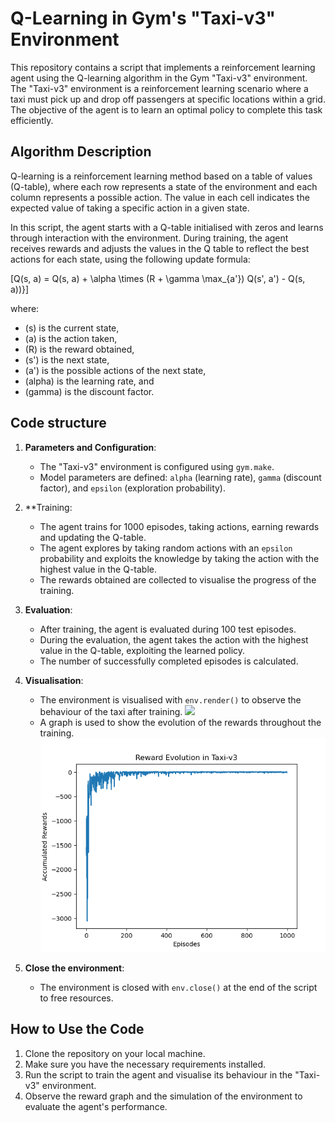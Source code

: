 # Q-Learning in Gym's "Taxi-v3" Environment

This repository contains a script that implements a reinforcement learning agent using the Q-learning algorithm in the Gym "Taxi-v3" environment. The "Taxi-v3" environment is a reinforcement learning scenario where a taxi must pick up and drop off passengers at specific locations within a grid. The objective of the agent is to learn an optimal policy to complete this task efficiently.

## Algorithm Description

Q-learning is a reinforcement learning method based on a table of values (Q-table), where each row represents a state of the environment and each column represents a possible action. The value in each cell indicates the expected value of taking a specific action in a given state.

In this script, the agent starts with a Q-table initialised with zeros and learns through interaction with the environment. During training, the agent receives rewards and adjusts the values in the Q table to reflect the best actions for each state, using the following update formula:

\[Q(s, a) = Q(s, a) + \alpha \times (R + \gamma \max_{a'}) Q(s', a') - Q(s, a))}]

where:
- \(s) is the current state,
- \(a) is the action taken,
- \(R) is the reward obtained,
- \(s'\) is the next state,
- \(a'\) is the possible actions of the next state,
- \(alpha) is the learning rate, and
- \(gamma) is the discount factor.

## Code structure

1. **Parameters and Configuration**:
   - The "Taxi-v3" environment is configured using `gym.make`.
   - Model parameters are defined: `alpha` (learning rate), `gamma` (discount factor), and `epsilon` (exploration probability).

2. **Training:
   - The agent trains for 1000 episodes, taking actions, earning rewards and updating the Q-table.
   - The agent explores by taking random actions with an `epsilon` probability and exploits the knowledge by taking the action with the highest value in the Q-table.
   - The rewards obtained are collected to visualise the progress of the training.

3. **Evaluation**:
   - After training, the agent is evaluated during 100 test episodes.
   - During the evaluation, the agent takes the action with the highest value in the Q-table, exploiting the learned policy.
   - The number of successfully completed episodes is calculated.

4. **Visualisation**:
   - The environment is visualised with `env.render()` to observe the behaviour of the taxi after training.
     ![](taxi_example.gif)
   - A graph is used to show the evolution of the rewards throughout the training.
     ![](reward_evolution.png)

5. **Close the environment**:
   - The environment is closed with `env.close()` at the end of the script to free resources.

## How to Use the Code

1. Clone the repository on your local machine.
2. Make sure you have the necessary requirements installed.
3. Run the script to train the agent and visualise its behaviour in the "Taxi-v3" environment.
4. Observe the reward graph and the simulation of the environment to evaluate the agent's performance.
